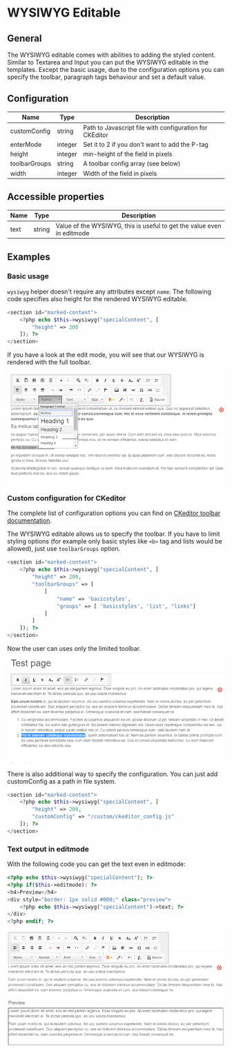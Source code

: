 # WYSIWYG Editable

## General

The WYSIWYG editable comes with abilities to adding the styled content.
Similar to Textarea and Input you can put the WYSIWYG editable in the templates. 
Except the basic usage, due to the configuration options you can specify the toolbar, paragraph tags behaviour and set a default value.
 
## Configuration

| Name          | Type    | Description                                             |
|---------------|---------|---------------------------------------------------------|
| customConfig  | string  | Path to Javascript file with configuration for CKEditor |
| enterMode     | integer | Set it to 2 if you don't want to add the P-tag          |
| height        | integer | min-height of the field in pixels                       |
| toolbarGroups | string  | A toolbar config array (see below)                      |
| width         | integer | Width of the field in pixels                            |

## Accessible properties

| Name            | Type      | Description                                                            |
|-----------------|-----------|------------------------------------------------------------------------|
| text            | string    | Value of the WYSIWYG, this is useful to get the value even in editmode |

## Examples

### Basic usage

`wysiwyg` helper doesn't require any attributes except `name`. 
The following code specifies also height for the rendered WYSIWYG editable.

```php
<section id="marked-content">
    <?php echo $this->wysiwyg("specialContent", [
        "height" => 200
    ]); ?>
</section>
```

If you have a look at the edit mode, you will see that our WYSIWYG is rendered with the full toolbar.

![complete WYSIWYG - editmode](../../img/editables_wysiwyg_basic_editmode.png)


### Custom configuration for CKeditor

The complete list of configuration options you can find on [CKeditor toolbar documentation](http://docs.ckeditor.com/#!/guide/dev_toolbar).

The WYSIWYG editable allows us to specify the toolbar. 
If you have to limit styling options (for example only basic styles like `<b>` tag and lists would be allowed), just use `toolbarGroups` option.

```php
<section id="marked-content">
    <?php echo $this->wysiwyg("specialContent", [
        "height" => 200,
        "toolbarGroups" => [
            [
                "name" => 'basicstyles',
                "groups" => [ 'basicstyles', 'list', "links"]
            ]
        ]
    ]); ?>
</section>
```

Now the user can uses only the limited toolbar.

![Wysiwyg with limited toolbar - editmode](../../img/editables_wysiwyg_toolbar_editmode.png)


There is also additional way to specify the configuration. You can just add customConfig as a path in file system.

```php
<section id="marked-content">
    <?php echo $this->wysiwyg("specialContent", [
        "height" => 200,
        "customConfig" => "/custom/ckeditor_config.js"
    ]); ?>
</section>
```

### Text output in editmode

With the following code you can get the text even in editmode:

```php
<?php echo $this->wysiwyg("specialContent"); ?>
<?php if($this->editmode): ?>
<h4>Preview</h4>
<div style="border: 1px solid #000;" class="preview">
    <?php echo $this->wysiwyg("specialContent")->text; ?>
</div>
<?php endif; ?>
```

![WYSIWYG with preview - editmode](../../img/editables_wysiwyg_with_preview_editmode.png)